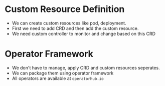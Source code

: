 # Custom Resource Definition

- We can create custom resources like pod, deployment.
- First we need to add CRD and then add the custom resource.
- We need custom controller to monitor and change based on this CRD

# Operator Framework

- We don't have to manage, apply CRD and custom resources seperates.
- We can package them using operator framework
- All operators are available at `operatorhub.io`